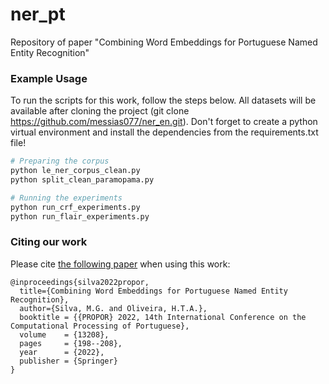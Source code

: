 # ner_pt
Repository of paper "Combining Word Embeddings for Portuguese Named Entity Recognition"

### Example Usage

To run the scripts for this work, follow the steps below. All datasets will be available after cloning the project (git clone https://github.com/messias077/ner_en.git). Don't forget to create a python virtual environment and install the dependencies from the requirements.txt file!

```python
# Preparing the corpus
python le_ner_corpus_clean.py
python split_clean_paramopama.py

# Running the experiments
python run_crf_experiments.py
python run_flair_experiments.py

```

### Citing our work

Please cite [the following paper](https://link.springer.com/chapter/10.1007/978-3-030-98305-5_19) when using this work:

```
@inproceedings{silva2022propor,
  title={Combining Word Embeddings for Portuguese Named Entity Recognition},
  author={Silva, M.G. and Oliveira, H.T.A.},
  booktitle = {{PROPOR} 2022, 14th International Conference on the Computational Processing of Portuguese},
  volume    = {13208},
  pages     = {198--208},
  year      = {2022},
  publisher = {Springer}
}
```

